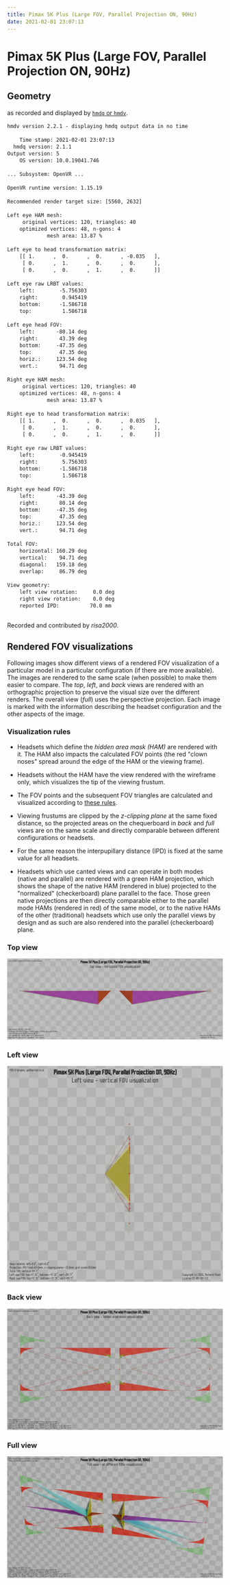 ```yaml
---
title: Pimax 5K Plus (Large FOV, Parallel Projection ON, 90Hz)
date: 2021-02-01 23:07:13
---
```

# Pimax 5K Plus (Large FOV, Parallel Projection ON, 90Hz)

## Geometry

as recorded and displayed by [`hmdq` or `hmdv`](https://github.com/risa2000/hmdq).
```
hmdv version 2.2.1 - displaying hmdq output data in no time

    Time stamp: 2021-02-01 23:07:13
  hmdq version: 2.1.1
Output version: 5
    OS version: 10.0.19041.746

... Subsystem: OpenVR ...

OpenVR runtime version: 1.15.19

Recommended render target size: [5560, 2632]

Left eye HAM mesh:
     original vertices: 120, triangles: 40
    optimized vertices: 48, n-gons: 4
             mesh area: 13.87 %

Left eye to head transformation matrix:
    [[ 1.      ,  0.      ,  0.      , -0.035   ],
     [ 0.      ,  1.      ,  0.      ,  0.      ],
     [ 0.      ,  0.      ,  1.      ,  0.      ]]

Left eye raw LRBT values:
    left:        -5.756303
    right:        0.945419
    bottom:      -1.586718
    top:          1.586718

Left eye head FOV:
    left:       -80.14 deg
    right:       43.39 deg
    bottom:     -47.35 deg
    top:         47.35 deg
    horiz.:     123.54 deg
    vert.:       94.71 deg

Right eye HAM mesh:
     original vertices: 120, triangles: 40
    optimized vertices: 48, n-gons: 4
             mesh area: 13.87 %

Right eye to head transformation matrix:
    [[ 1.      ,  0.      ,  0.      ,  0.035   ],
     [ 0.      ,  1.      ,  0.      ,  0.      ],
     [ 0.      ,  0.      ,  1.      ,  0.      ]]

Right eye raw LRBT values:
    left:        -0.945419
    right:        5.756303
    bottom:      -1.586718
    top:          1.586718

Right eye head FOV:
    left:       -43.39 deg
    right:       80.14 deg
    bottom:     -47.35 deg
    top:         47.35 deg
    horiz.:     123.54 deg
    vert.:       94.71 deg

Total FOV:
    horizontal: 160.29 deg
    vertical:    94.71 deg
    diagonal:   159.18 deg
    overlap:     86.79 deg

View geometry:
    left view rotation:     0.0 deg
    right view rotation:    0.0 deg
    reported IPD:          70.0 mm


```
Recorded and contributed by _risa2000_.

## Rendered FOV visualizations

Following images show different views of a rendered FOV visualization of a
particular model in a particular configuration (if there are more available).
The images are rendered to the same scale (when possible) to make them easier
to compare. The _top_, _left_, and _back_ views are rendered with an
orthographic projection to preserve the visual size over the different renders.
The overall view (_full_) uses the perspective projection. Each image is marked
with the information describing the headset configuration and the other aspects
of the image.

### Visualization rules

* Headsets which define the _hidden area mask (HAM)_ are rendered with it. The
  HAM also impacts the calculated FOV points (the red "clown noses" spread
  around the edge of the HAM or the viewing frame).

* Headsets without the HAM have the view rendered with the wireframe only, which
  visualizes the tip of the viewing frustum.

* The FOV points and the subsequent FOV triangles are calculated and visualized
  according to [these
  rules](https://risa2000.github.io/vrdocs/docs/hmd_fov_calculation).

* Viewing frustums are clipped by the _z-clipping plane_ at the same fixed
  distance, so the projected areas on the chequerboard in _back_ and _full_
  views are on the same scale and directly comparable between different
  configurations or headsets.

* For the same reason the interpupillary distance (IPD) is fixed at the same
  value for all headsets.

* Headsets which use canted views and can operate in both modes (native and
  parallel) are rendered with a green HAM projection, which shows the shape of
  the native HAM (rendered in blue) projected to the "normalized"
  (checkerboard) plane parallel to the face. Those green native projections are
  then directly comparable either to the parallel mode HAMs (rendered in red)
  of the same model, or to the native HAMs of the other (traditional) headsets
  which use only the parallel views by design and as such are also rendered
  into the parallel (checkerboard) plane.

### Top view
[![Pimax 5K Plus (Large FOV, Parallel Projection ON, 90Hz) - top view](../images/Pimax5KPlus_Large_PP_R90_top.dmx.png)](../images/Pimax5KPlus_Large_PP_R90_top.dmx.png)

### Left view
[![Pimax 5K Plus (Large FOV, Parallel Projection ON, 90Hz) - left view](../images/Pimax5KPlus_Large_PP_R90_left.dmx.png)](../images/Pimax5KPlus_Large_PP_R90_left.dmx.png)

### Back view
[![Pimax 5K Plus (Large FOV, Parallel Projection ON, 90Hz) - back view](../images/Pimax5KPlus_Large_PP_R90_back.dmx.png)](../images/Pimax5KPlus_Large_PP_R90_back.dmx.png)

### Full view
[![Pimax 5K Plus (Large FOV, Parallel Projection ON, 90Hz) - full view](../images/Pimax5KPlus_Large_PP_R90_over.dmx.png)](../images/Pimax5KPlus_Large_PP_R90_over.dmx.png)

